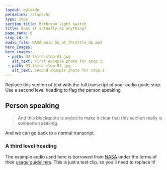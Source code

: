 ```yaml
---
layout: episode
permalink: /stops/6/
type: stop
section_title: Bathroom light switch
title: does it actually do anything?
page_rank: 6
stop_id: 6
audio_file: NASA_main_Go_at_Throttle_Up.mp3
hero_images:
hero_images:
 - path: 03-third-stop-01.jpg
   alt_text: First example photo for stop 3
 - path: 03-third-stop-02.jpg
   alt_text: Second example photo for stop 3
---
```


Replace this section of text with the full transcript of your audio guide stop. Use a second level heading to flag the person speaking

## Person speaking

> And this blockquote is styled to make it clear that this section really is someone speaking.

And we can go back to a normal transcript.

### A third level heading

The example audio used here is borrowed from [NASA](http://www.nasa.gov/connect/sounds/index.html#Discovery) under the terms of their [usage guidelines](http://www.nasa.gov/multimedia/guidelines/index.html). This is just a test clip, so you'll need to replace it!